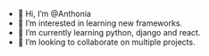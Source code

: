 - 👋 Hi, I’m @Anthonia
- 👀 I’m interested in learning new frameworks.
- 🌱 I’m currently learning python, django and react.
- 💞️ I’m looking to collaborate on multiple projects.
  

<!---
anthonia/anthonia is a ✨ special ✨ repository because its `README.md` (this file) appears on your GitHub profile.
You can click the Preview link to take a look at your changes.
--->
